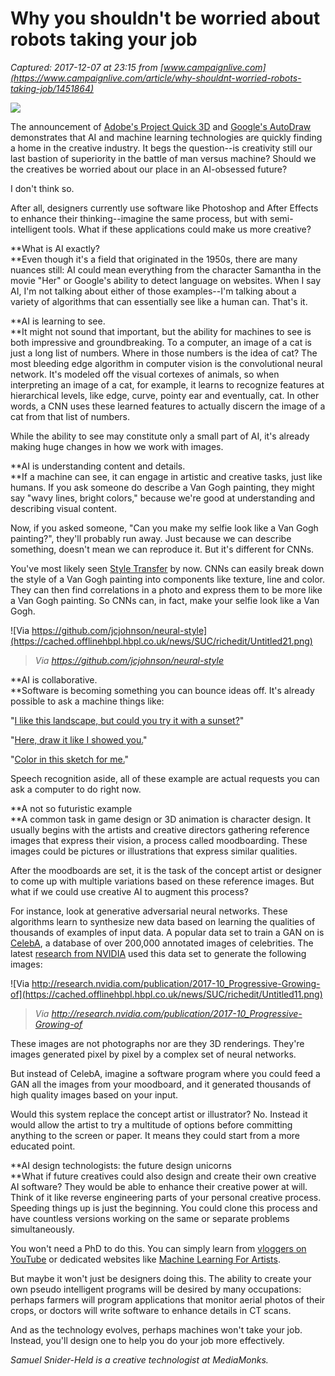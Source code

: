 # Why you shouldn't be worried about robots taking your job

_Captured: 2017-12-07 at 23:15 from [www.campaignlive.com](https://www.campaignlive.com/article/why-shouldnt-worried-robots-taking-job/1451864)_

![](https://cached.imagescaler.hbpl.co.uk/resize/scaleWidth/815/cached.offlinehbpl.hbpl.co.uk/news/SUC/SamuelSnider-Held-20171203090847406.jpg)

The announcement of [Adobe's Project Quick 3D](http://www.youtube.com/watch?v=Fqf7wTFS208) and [Google's AutoDraw](http://www.autodraw.com/) demonstrates that AI and machine learning technologies are quickly finding a home in the creative industry. It begs the question--is creativity still our last bastion of superiority in the battle of man versus machine? Should we the creatives be worried about our place in an AI-obsessed future?

I don't think so.

After all, designers currently use software like Photoshop and After Effects to enhance their thinking--imagine the same process, but with semi-intelligent tools. What if these applications could make us more creative?

**What is AI exactly?  
**Even though it's a field that originated in the 1950s, there are many nuances still: AI could mean everything from the character Samantha in the movie "Her" or Google's ability to detect language on websites. When I say AI, I'm not talking about either of those examples--I'm talking about a variety of algorithms that can essentially see like a human can. That's it.

**AI is learning to see.  
**It might not sound that important, but the ability for machines to see is both impressive and groundbreaking. To a computer, an image of a cat is just a long list of numbers. Where in those numbers is the idea of cat? The most bleeding edge algorithm in computer vision is the convolutional neural network. It's modeled off the visual cortexes of animals, so when interpreting an image of a cat, for example, it learns to recognize features at hierarchical levels, like edge, curve, pointy ear and eventually, cat. In other words, a CNN uses these learned features to actually discern the image of a cat from that list of numbers.

While the ability to see may constitute only a small part of AI, it's already making huge changes in how we work with images.

**AI is understanding content and details.  
**If a machine can see, it can engage in artistic and creative tasks, just like humans. If you ask someone do describe a Van Gogh painting, they might say "wavy lines, bright colors," because we're good at understanding and describing visual content.

Now, if you asked someone, "Can you make my selfie look like a Van Gogh painting?", they'll probably run away. Just because we can describe something, doesn't mean we can reproduce it. But it's different for CNNs.

You've most likely seen [Style Transfer](http://genekogan.com/works/style-transfer/) by now. CNNs can easily break down the style of a Van Gogh painting into components like texture, line and color. They can then find correlations in a photo and express them to be more like a Van Gogh painting. So CNNs can, in fact, make your selfie look like a Van Gogh.

![Via https://github.com/jcjohnson/neural-style](https://cached.offlinehbpl.hbpl.co.uk/news/SUC/richedit/Untitled21.png)

> _Via https://github.com/jcjohnson/neural-style_

**AI is collaborative.  
**Software is becoming something you can bounce ideas off. It's already possible to ask a machine things like:

"[I like this landscape, but could you try it with a sunset?](http://www.youtube.com/watch?v=C9AKL328jSU)"

"[Here, draw it like I showed you.](http://magenta.tensorflow.org/assets/sketch_rnn_demo/index.html)"

"[Color in this sketch for me.](http://affinelayer.com/pixsrv/)"

Speech recognition aside, all of these example are actual requests you can ask a computer to do right now.

**A not so futuristic example  
**A common task in game design or 3D animation is character design. It usually begins with the artists and creative directors gathering reference images that express their vision, a process called moodboarding. These images could be pictures or illustrations that express similar qualities.

After the moodboards are set, it is the task of the concept artist or designer to come up with multiple variations based on these reference images. But what if we could use creative AI to augment this process?

For instance, look at generative adversarial neural networks. These algorithms learn to synthesize new data based on learning the qualities of thousands of examples of input data. A popular data set to train a GAN on is [CelebA](http://mmlab.ie.cuhk.edu.hk/projects/CelebA.html), a database of over 200,000 annotated images of celebrities. The latest [research from NVIDIA](http://research.nvidia.com/publication/2017-10_Progressive-Growing-of) used this data set to generate the following images:

![Via http://research.nvidia.com/publication/2017-10_Progressive-Growing-of](https://cached.offlinehbpl.hbpl.co.uk/news/SUC/richedit/Untitled11.png)

> _Via http://research.nvidia.com/publication/2017-10_Progressive-Growing-of_

These images are not photographs nor are they 3D renderings. They're images generated pixel by pixel by a complex set of neural networks.

But instead of CelebA, imagine a software program where you could feed a GAN all the images from your moodboard, and it generated thousands of high quality images based on your input.

Would this system replace the concept artist or illustrator? No. Instead it would allow the artist to try a multitude of options before committing anything to the screen or paper. It means they could start from a more educated point.

**AI design technologists: the future design unicorns  
**What if future creatives could also design and create their own creative AI software? They would be able to enhance their creative power at will. Think of it like reverse engineering parts of your personal creative process. Speeding things up is just the beginning. You could clone this process and have countless versions working on the same or separate problems simultaneously.

You won't need a PhD to do this. You can simply learn from [vloggers on YouTube](http://www.youtube.com/channel/UCWN3xxRkmTPmbKwht9FuE5A) or dedicated websites like [Machine Learning For Artists](http://ml4a.github.io/).

But maybe it won't just be designers doing this. The ability to create your own pseudo intelligent programs will be desired by many occupations: perhaps farmers will program applications that monitor aerial photos of their crops, or doctors will write software to enhance details in CT scans.

And as the technology evolves, perhaps machines won't take your job. Instead, you'll design one to help you do your job more effectively.

_Samuel Snider-Held is a creative technologist at MediaMonks._
